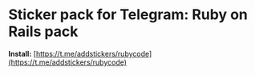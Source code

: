 # Sticker pack for Telegram: Ruby on Rails pack

**Install:** [https://t.me/addstickers/rubycode](https://t.me/addstickers/rubycode)